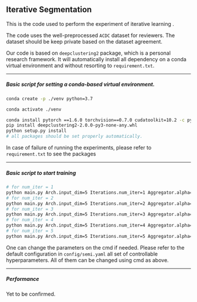 ## Iterative Segmentation

This is the code used to perform the experiment of iterative learning .

The code uses the well-preprocessed `ACDC` dataset for reviewers. The dataset should be keep private based on the dataset agreement.

Our code is based on `deepclustering2` package, which is a personal research framework. It will automatically install all dependency on a conda virtual environment and without resorting to `requirement.txt`.


-----------------
##### Basic script for setting a conda-based virtual environment.
```bash
conda create -p ./venv python=3.7

conda activate ./venv

conda install pytorch ==1.6.0 torchvision==0.7.0 cudatoolkit=10.2 -c pytorch  # install pytorch 1.6.0
pip install deepclustering2-2.0.0-py3-none-any.whl
python setup.py install  
# all packages should be set properly automatically.
```
In case of failure of running the experiments, please refer to `requirement.txt` to see the packages

----------------
##### Basic script to start training 
```bash
# for num_iter = 1
python main.py Arch.input_dim=5 Iterations.num_iter=1 Aggregator.alpha=0.9
# for num_iter = 2
python main.py Arch.input_dim=5 Iterations.num_iter=2 Aggregator.alpha=0.9
# for num_iter = 3
python main.py Arch.input_dim=5 Iterations.num_iter=3 Aggregator.alpha=0.9
# for num_iter = 4
python main.py Arch.input_dim=5 Iterations.num_iter=4 Aggregator.alpha=0.9
# for num_iter = 5
python main.py Arch.input_dim=5 Iterations.num_iter=5 Aggregator.alpha=0.9  

```
One can change the parameters on the cmd if needed.
Please refer to the default configuration in `config/semi.yaml` all set of controllable hyperparameters. All of them can be changed using cmd as above.


---------------------
##### Performance
Yet to be confirmed.



